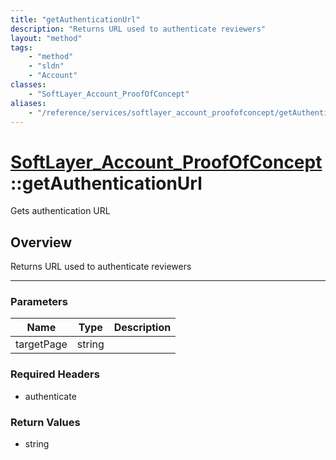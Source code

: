 ```yaml
---
title: "getAuthenticationUrl"
description: "Returns URL used to authenticate reviewers"
layout: "method"
tags:
    - "method"
    - "sldn"
    - "Account"
classes:
    - "SoftLayer_Account_ProofOfConcept"
aliases:
    - "/reference/services/softlayer_account_proofofconcept/getAuthenticationUrl"
---
```

# [SoftLayer_Account_ProofOfConcept](/reference/services/SoftLayer_Account_ProofOfConcept)::getAuthenticationUrl


Gets authentication URL


## Overview 
Returns URL used to authenticate reviewers 

-----

### Parameters 
|Name | Type | Description |
| --- | --- | --- |
|targetPage| string| |


### Required Headers
* authenticate


### Return Values
* string




